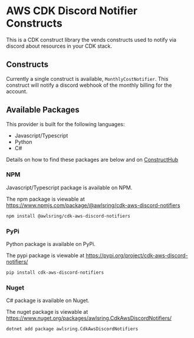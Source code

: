 # AWS CDK Discord Notifier Constructs

This is a CDK construct library the vends constructs used to notify via discord about resources in your CDK stack.

## Constructs

Currently a single construct is available, `MonthlyCostNotifier`. This construct will notify a discord webhook of the monthly billing for the account.

## Available Packages

This provider is built for the following languages:

* Javascript/Typescript
* Python
* C#

Details on how to find these packages are below and on [ConstructHub](https://constructs.dev/packages/@awlsring/cdk-aws-discord-notifiers)

### NPM

Javascript/Typescript package is available on NPM.

The npm package is viewable at https://www.npmjs.com/package/@awlsring/cdk-aws-discord-notifiers

```bash
npm install @awlsring/cdk-aws-discord-notifiers
```

### PyPi

Python package is available on PyPi.

The pypi package is viewable at https://pypi.org/project/cdk-aws-discord-notifiers/

```bash
pip install cdk-aws-discord-notifiers
```

### Nuget

C# package is available on Nuget.

The nuget package is viewable at https://www.nuget.org/packages/awlsring.CdkAwsDiscordNotifiers/

```bash
dotnet add package awlsring.CdkAwsDiscordNotifiers
```